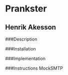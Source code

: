 # Prankster
## Henrik Akesson

###Description

###Installation

###Implementation

###Instructions MockSMTP





